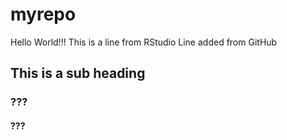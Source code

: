 # myrepo

Hello World!!!
This is a line from RStudio
Line added from GitHub

## This is a sub heading
### ???
#### ???

